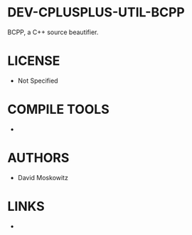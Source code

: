 DEV-CPLUSPLUS-UTIL-BCPP
=================

BCPP, a C++ source beautifier.

LICENSE
===============
* Not Specified

COMPILE TOOLS
===============
* 

AUTHORS
===============
* David Moskowitz

LINKS
===============
* 
